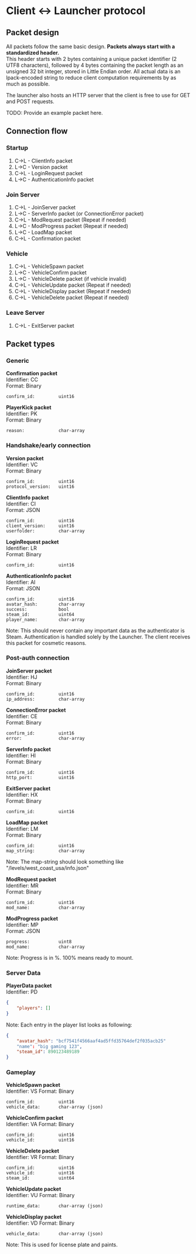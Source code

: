# Client <-> Launcher protocol

## Packet design
All packets follow the same basic design.
**Packets always start with a standardized header.**<br>
This header starts with 2 bytes containing a unique packet identifier (2 UTF8 characters), followed by 4 bytes containing the packet length as an unsigned 32 bit integer, stored in Little Endian order.
All actual data is an lpack-encoded string to reduce client computation requirements by as much as possible.

The launcher also hosts an HTTP server that the client is free to use for GET and POST requests.

TODO: Provide an example packet here.


## Connection flow
### Startup
1. C->L - ClientInfo packet
2. L->C - Version packet
3. C->L - LoginRequest packet
4. L->C - AuthenticationInfo packet

### Join Server
1. C->L - JoinServer packet
2. L->C - ServerInfo packet (or ConnectionError packet)
3. C->L - ModRequest packet (Repeat if needed)
4. L->C - ModProgress packet (Repeat if needed)
5. L->C - LoadMap packet
6. C->L - Confirmation packet

### Vehicle
1. C->L - VehicleSpawn packet
2. L->C - VehicleConfirm packet
3. L->C - VehicleDelete packet (if vehicle invalid)
4. C->L - VehicleUpdate packet (Repeat if needed)
5. C->L - VehicleDisplay packet (Repeat if needed)
6. C->L - VehicleDelete packet (Repeat if needed)

### Leave Server
1. C->L - ExitServer packet

## Packet types
### Generic
**Confirmation packet**<br>
Identifier: CC<br>
Format: Binary
```
confirm_id:         uint16
```

**PlayerKick packet**<br>
Identifier: PK<br>
Format: Binary
```
reason:             char-array
```

### Handshake/early connection
**Version packet**<br>
Identifier: VC<br>
Format: Binary
```
confirm_id:         uint16
protocol_version:   uint16
```

**ClientInfo packet**<br>
Identifier: CI<br>
Format: JSON
```
confirm_id:         uint16
client_version:     uint16
userfolder:         char-array
```

**LoginRequest packet**<br>
Identifier: LR<br>
Format: Binary
```
confirm_id:         uint16
```

**AuthenticationInfo packet**<br>
Identifier: AI<br>
Format: JSON
```
confirm_id:         uint16
avatar_hash:        char-array
success:            bool
steam_id:           uint64
player_name:        char-array
```
Note: This should never contain any important data as the authenticator is Steam.
Authentication is handled solely by the Launcher. The client receives this packet for cosmetic reasons.

### Post-auth connection
**JoinServer packet**<br>
Identifier: HJ<br>
Format: Binary
```
confirm_id:         uint16
ip_address:         char-array
```

**ConnectionError packet**<br>
Identifier: CE<br>
Format: Binary
```
confirm_id:         uint16
error:              char-array
```

**ServerInfo packet**<br>
Identifier: HI<br>
Format: Binary
```
confirm_id:         uint16
http_port:          uint16
```

**ExitServer packet**<br>
Identifier: HX<br>
Format: Binary
```
confirm_id:         uint16
```

**LoadMap packet**<br>
Identifier: LM<br>
Format: Binary
```
confirm_id:         uint16
map_string:         char-array
```
Note: The map-string should look something like "/levels/west_coast_usa/info.json"

**ModRequest packet**<br>
Identifier: MR<br>
Format: Binary
```
confirm_id:         uint16
mod_name:           char-array
```

**ModProgress packet**<br>
Identifier: MP<br>
Format: JSON
```
progress:           uint8
mod_name:           char-array
```
Note: Progress is in %. 100% means ready to mount.

### Server Data
**PlayerData packet**<br>
Identifier: PD
```json
{
    "players": []
}
```
Note: Each entry in the player list looks as following:
```json
{
    "avatar_hash": "bcf7541f4566aaf4ad5ffd35764def2f035acb25"
    "name": "big gaming 123",
    "steam_id": 890123489189
}
```

### Gameplay
**VehicleSpawn packet**<br>
Identifier: VS
Format: Binary
```
confirm_id:         uint16
vehicle_data:       char-array (json)
```

**VehicleConfirm packet**<br>
Identifier: VA
Format: Binary
```
confirm_id:         uint16
vehicle_id:         uint16
```

**VehicleDelete packet**<br>
Identifier: VR
Format: Binary
```
confirm_id:         uint16
vehicle_id:         uint16
steam_id:           uint64
```

**VehicleUpdate packet**<br>
Identifier: VU
Format: Binary
```
runtime_data:       char-array (json)
```

**VehicleDisplay packet**<br>
Identifier: VD
Format: Binary
```
vehicle_data:       char-array (json)
```
Note: This is used for license plate and paints.
